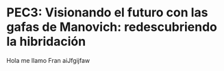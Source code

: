 # PEC3: Visionando el futuro con las gafas de Manovich: redescubriendo la hibridación

Hola me llamo Fran 
aiJfgijfaw

